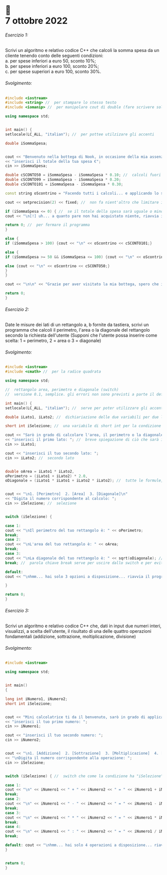 # :closed_book: <br /> 7 ottobre 2022

###### Esercizio 1:

Scrivi un algoritmo e relativo codice C++ che calcoli la somma spesa da un cliente tenendo conto delle seguenti condizioni: <br />
a. per spese inferiori a euro 50, sconto 10%; <br />
b. per spese inferiori a euro 100, sconto 20%; <br />
c. per spese superiori a euro 100, sconto 30%.


###### Svolgimento:

```cpp
#include <iostream>
#include <string> //  per stampare lo stesso testo
#include <iomanip> //  per manipolare cout di double (fare scrivere soltanto i decimi)

using namespace std;


int main() {
setlocale(LC_ALL, "italian"); //  per pottee utilzizare gli accenti

double iSommaSpesa;


cout << "Benvenuto nella bottega di Nook, in occasione della mia assenza applichiamo uno sconto speciale... maggiore è il tuo totale, maggiore è lo sconto! Si-si...\n\n"
<< "inserisci il totale della tua spesa €";
cin >> iSommaSpesa;

double cSCONTO50 = iSommaSpesa - iSommaSpesa * 0.10; //  calcoli fuori per comodita
double cSCONTO99 = iSommaSpesa - iSommaSpesa * 0.20;
double cSCONTO101 = iSommaSpesa - iSommaSpesa * 0.30;

const string oScontrino = "Facendo tutti i calcoli... e applicando lo sconto... dovrai pagare €"; //  costante di tipo string, per non scrivere lo stesso testo più e più volte... 

cout << setprecision(2) << fixed; //  non fa nient'altro che limitare il double ai decimi (2)

if (iSommaSpesa <= 0) { //  se il totale della spesa sarà uguale o minore (numero negativo) di 0 verrà stampato un avviso
cout << "\n[!] uh... a quanto pare non hai acquistato niente, riavvia il programma e riprova";

return 0; //  per fermare il programma
}

else {
if (iSommaSpesa > 100) {cout << "\n" << oScontrino << cSCONTO101;}

else {
if (iSommaSpesa >= 50 && iSommaSpesa <= 100) {cout << "\n" << oScontrino << cSCONTO99;} //  un range && sta per and (e) letteralmente vorrebbe dire se limporto della spessa è maggiore o uguale a 50 ed è minore o uguale a 100

else {cout << "\n" << oScontrino << cSCONTO50;}
}
}

cout << "\n\n" << "Grazie per aver visitato la mia bottega, spero che i tuoi articoli ti piacciono... alla prossima";

return 0;
}
```



###### Esercizio 2:

Date le misure dei lati di un rettangolo a, b fornite da tastiera, scrivi un programma che calcoli il perimetro, l'area o la diagonale del rettangolo secondo la richiesta dell'utente (Supponi che l'utente possa inserire come scelta: 1 = perimetro, 2 = area o 3 = diagonale)


###### Svolgimento:

```cpp
#include <iostream>
#include <cmath> //  per la radice quadrata

using namespace std;

//  rettangolo area, perimetro e diagonale (switch)
//  versione 0.1, semplice. gli errori non sono previsti a parte il default.

int main() {
setlocale(LC_ALL, "italian"); //  serve per poter utilizzare gli accenti

double iLato1, iLato2; //  dichiariazione delle due variabili per due lati (base e altezza)

short int iSelezione; //  una variabile di short int per la condizione nel switch, short int non è differente da int occupa meno bit e ha anche un limito più grande (-32768 fino a 32767)

cout << "Sarò in grado di calcolare l'area, il perimetro o la diagonale del tuo rettangolo... ma prima di tutto inserisci i due lati\n\n" 
<< "inserisci il primo lato: "; //  breve spiegazione di ciò che sarà in grado di fare questo programmino e la richiesta di inserire il primo lato
cin >> iLato1;

cout << "inserisci il tuo secondo lato: ";
cin >> iLato2; //  secondo lato


double oArea = iLato1 * iLato2,
oPerimetro = (iLato1 + iLato2) * 2.0,
oDiagonale = (iLato1 * iLato1 + iLato2 * iLato2); //  tutte le formule, lo si fa solitamente per la comodita e legibilita, ma nulla vieta di inserirle diretamente le cout 


cout << "\n1. [Perimetro]  2. [Area]  3. [Diagonale]\n"
<< "Digita il numero corrispondente al calcolo: ";
cin >> iSelezione; //  selezione 


switch (iSelezione) {

case 1:
cout << "\nIl perimetro del tuo rettangolo è: " << oPerimetro;
break;
case 2:
cout << "\nL'area del tuo rettangolo è: " << oArea;
break;
case 3:
cout << "\nLa diagonale del tuo rettangolo è: " << sqrt(oDiagonale); //  sqrt sta per square root ovvero radice quadrata.
break; //  parola chiave break serve per uscire dallo switch e per evitare esecuzione dei tutti case ! che vanno dal baso (3, 2 e 1)

default:
cout << "\nhmm... hai solo 3 opzioni a disposizione... riavvia il programma e riprova"; //  risposta che verrà mostrata nel caso in cui il numero inserito non è compreso nei CASE (in questo caso 1, 2 e 3) volendo lo si può mettere anche all'inzio (in quel caso bisognerà mettere anche un break proprio come nei CASE)

}

return 0;
}
```



###### Esercizio 3:

Scrivi un algoritmo e relativo codice C++ che, dati in input due numeri interi, visualizzi, a scelta dell'utente, il risultato di una delle quattro operazioni fondamentali (addizione, sottrazione, moltiplicazione, divisione)


###### Svolgimento:

```cpp
#include <iostream>

using namespace std;


int main() 
{

long int iNumero1, iNumero2;
short int iSelezione;


cout << "Mini calcolatrice ti da il benvenuto, sarò in grado di applicare una delle quattro operazioni ai tuoi due numeri interi inseriti !tip, puoi usare anche numeri grandi\n\n"
<< "inserisci il tuo primo numero: ";
cin >> iNumero1;

cout << "inserisci il tuo secondo numero: ";
cin >> iNumero2;


cout << "\n1. [Addizione]  2. [Sottrazione]  3. [Moltiplicazione]  4. [Divisione]"
<< "\nDigita il numero corrispondente alla operazione: ";
cin >> iSelezione;


switch (iSelezione) { //  switch che come la condizione ha "iSelezione" che di seguito fa scorerre tra i case

case 1:
cout << "\n" << iNumero1 << " + " << iNumero2 << " = " << iNumero1 + iNumero2; 
break;
case 2:
cout << "\n" << iNumero1 << " - " << iNumero2 << " = " << iNumero1 - iNumero2;
break;
case 3:
cout << "\n" << iNumero1 << " * " << iNumero2 << " = " << iNumero1 * iNumero2;
break;
case 4:
cout << "\n" << iNumero1 << " : " << iNumero2 << " = " << iNumero1 / iNumero2; 
break;

default: cout << "\nhmm... hai solo 4 operazioni a disposizione... riavvia il programma e riprova"; //  in case l'utente inserisca un numero (operazione) non previsto nei case
}


return 0;
}
```